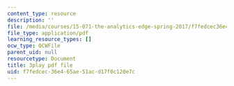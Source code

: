 ```yaml
---
content_type: resource
description: ''
file: /media/courses/15-071-the-analytics-edge-spring-2017/f7fedcec36e465ae51acd17f0c120e7c_6m39f8lDONs.pdf
file_type: application/pdf
learning_resource_types: []
ocw_type: OCWFile
parent_uid: null
resourcetype: Document
title: 3play pdf file
uid: f7fedcec-36e4-65ae-51ac-d17f0c120e7c
---
```

